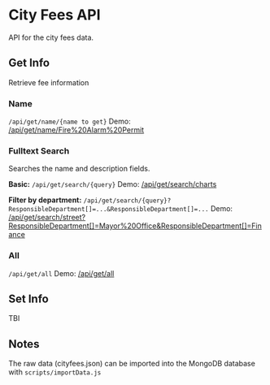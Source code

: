 City Fees API
==========

API for the city fees data.

Get Info
------
Retrieve fee information

### Name
`/api/get/name/{name to get}`
Demo: [/api/get/name/Fire%20Alarm%20Permit](http://cityfee.herokuapp.com/api/get/name/Fire%20Alarm%20Permit)

### Fulltext Search
Searches the name and description fields.

**Basic:**
`/api/get/search/{query}`
Demo: [/api/get/search/charts](http://cityfee.herokuapp.com/api/get/search/charts)

**Filter by department:**
`/api/get/search/{query}?ResponsibleDepartment[]=...&ResponsibleDepartment[]=...`
Demo: [/api/get/search/street?ResponsibleDepartment[]=Mayor%20Office&ResponsibleDepartment[]=Finance](http://cityfee.herokuapp.com/api/get/search/street?ResponsibleDepartment[]=Mayor%20Office&ResponsibleDepartment[]=Finance)

### All
`/api/get/all`
Demo: [/api/get/all](http://cityfee.herokuapp.com/api/get/all)

Set Info
------
TBI

Notes
------
The raw data (cityfees.json) can be imported into the MongoDB database with `scripts/importData.js`